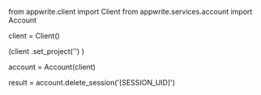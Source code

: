 from appwrite.client import Client
from appwrite.services.account import Account

client = Client()

(client
  .set_project('')
)

account = Account(client)

result = account.delete_session('[SESSION_UID]')
